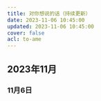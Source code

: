 ```yaml
---
title: 对你想说的话（持续更新）
date: 2023-11-06 10:45:00
updated: 2023-11-06 10:45:00
cover: false
acl: to-ame
---
```

## 2023年11月

### 11月6日
